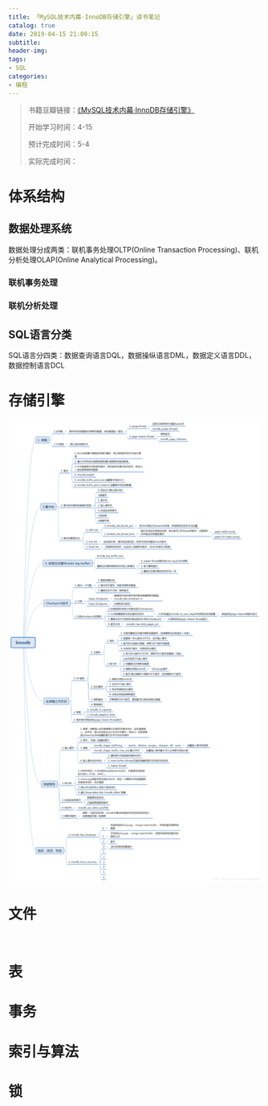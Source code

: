 ```yaml
---
title: 「MySQL技术内幕·InnoDB存储引擎」读书笔记
catalog: true
date: 2019-04-15 21:09:15
subtitle: 
header-img:
tags:
- SQL
categories:
- 编程
---
```

> 书籍豆瓣链接：[《MySQL技术内幕·InnoDB存储引擎》](https://book.douban.com/subject/24708143/)
> 
> 开始学习时间：4-15
> 
> 预计完成时间：5-4
> 
> 实际完成时间：


# 体系结构

## 数据处理系统

数据处理分成两类：联机事务处理OLTP(Online Transaction Processing)、联机分析处理OLAP(Online Analytical Processing)。

### 联机事务处理

### 联机分析处理

## SQL语言分类

SQL语言分四类：数据查询语言DQL，数据操纵语言DML，数据定义语言DDL，数据控制语言DCL

# 存储引擎

![](https://github.com/SoaringhawkCheng/blog/blob/master/source/_posts/innodb-storage-engine/1.png?raw=true)

# 文件

![]()

# 表

# 事务

# 索引与算法

# 锁